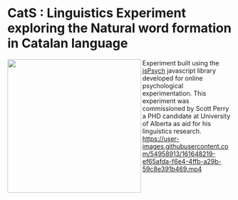 # CatS : Linguistics Experiment exploring the Natural word formation in Catalan language
<img src="https://www.jspsych.org/7.2/img/jspsych-logo.jpg" width=300 align="left"></img>
 
Experiment built using the <a href="https://www.jspsych.org/7.2/">jsPsych</a> javascript library developed for online psychological experimentation. This experiment was commissioned by Scott Perry a PHD candidate at University of Alberta as aid for his linguistics research.
https://user-images.githubusercontent.com/54958913/161648219-ef65afda-f6e4-4ffb-a29b-59c8e391b469.mp4

